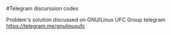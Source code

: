 #Telegram discurssion codes

Problem's solution discussed on GNU/Linux UFC Group telegram https://telegram.me/gnulinuxufc
